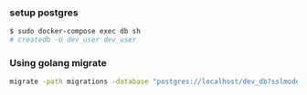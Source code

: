 
### setup postgres
```bash
$ sudo docker-compose exec db sh
# createdb -U dev_user dev_user
```
### Using golang migrate
```bash
migrate -path migrations -database "postgres://localhost/dev_db?sslmode=disable&user=dev_user&password=secret12345" up 1
```